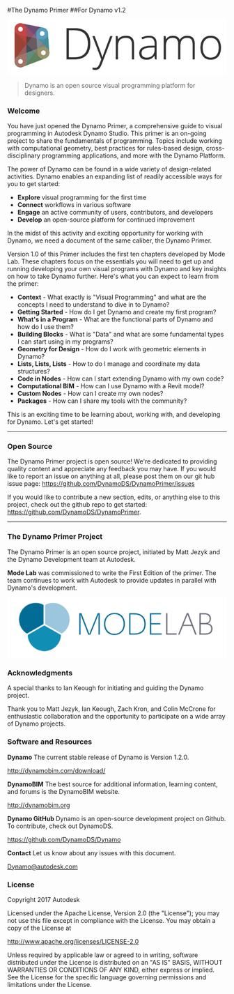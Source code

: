 #The Dynamo Primer
##For Dynamo v1.2

![Dynamo Logo](images/dynamo_logo_dark-trim.jpg)

> Dynamo is an open source visual programming platform for designers.

### Welcome
You have just opened the Dynamo Primer, a comprehensive guide to visual programming in Autodesk Dynamo Studio. This primer is an on-going project to share the fundamentals of programming. Topics include working with computational geometry, best practices for rules-based design, cross-disciplinary programming applications, and more with the Dynamo Platform.

The power of Dynamo can be found in a wide variety of design-related activities. Dynamo enables an expanding list of readily accessible ways for you to get started:
* **Explore** visual programming for the first time
* **Connect** workflows in various software
* **Engage** an active community of users, contributors, and developers
* **Develop** an open-source platform for continued improvement

In the midst of this activity and exciting opportunity for working with Dynamo, we need a document of the same caliber, the Dynamo Primer.

Version 1.0 of this Primer includes the first ten chapters developed by Mode Lab. These chapters focus on the essentials you will need to get up and running developing your own visual programs with Dynamo and key insights on how to take Dynamo further. Here's what you can expect to learn from the primer:

* **Context** - What exactly is "Visual Programming" and what are the concepts I need to understand to dive in to Dynamo?
* **Getting Started** - How do I get Dynamo and create my first program?
* **What's in a Program** - What are the functional parts of Dynamo and how do I use them?
* **Building Blocks** - What is "Data" and what are some fundamental types I can start using in my programs?
* **Geometry for Design** - How do I work with geometric elements in Dynamo?
* **Lists, Lists, Lists** - How to do I manage and coordinate my data structures?
* **Code in Nodes** - How can I start extending Dynamo with my own code?
* **Computational BIM** - How can I use Dynamo with a Revit model?
* **Custom Nodes** - How can I create my own nodes?
* **Packages** - How can I share my tools with the community?

This is an exciting time to be learning about, working with, and developing for Dynamo. Let's get started!

---

### Open Source
The Dynamo Primer project is open source! We're dedicated to providing quality content and appreciate any feedback you may have. If you would like to report an issue on anything at all, please post them on our git hub issue page: https://github.com/DynamoDS/DynamoPrimer/issues

If you would like to contribute a new section, edits, or anything else to this project, check out the github repo to get started: https://github.com/DynamoDS/DynamoPrimer.

---
### The Dynamo Primer Project
The Dynamo Primer is an open source project, initiated by Matt Jezyk and the Dynamo Development team at Autodesk.

**Mode Lab** was commissioned to write the First Edition of the primer. The team continues to work with Autodesk to provide updates in parallel with Dynamo's development.

[<img src="images/MODELAB_Logo.jpg">](http://modelab.is)

### Acknowledgments

A special thanks to Ian Keough for initiating and guiding the Dynamo project.

Thank you to Matt Jezyk, Ian Keough, Zach Kron, and Colin McCrone for enthusiastic collaboration and the opportunity to participate on a wide array of Dynamo projects.

### Software and Resources
**Dynamo** The current stable release of Dynamo is Version 1.2.0.

http://dynamobim.com/download/

**DynamoBIM** The best source for additional information, learning content, and forums is the DynamoBIM website.

http://dynamobim.org

**Dynamo GitHub** Dynamo is an open-source development project on Github. To contribute, check out DynamoDS.

https://github.com/DynamoDS/Dynamo

**Contact** Let us know about any issues with this document.

Dynamo@autodesk.com

### License
Copyright 2017 Autodesk

Licensed under the Apache License, Version 2.0 (the "License"); you may not use this file except in compliance with the License. You may obtain a copy of the License at

http://www.apache.org/licenses/LICENSE-2.0

Unless required by applicable law or agreed to in writing, software distributed under the License is distributed on an "AS IS" BASIS, WITHOUT WARRANTIES OR CONDITIONS OF ANY KIND, either express or implied. See the License for the specific language governing permissions and limitations under the License.
